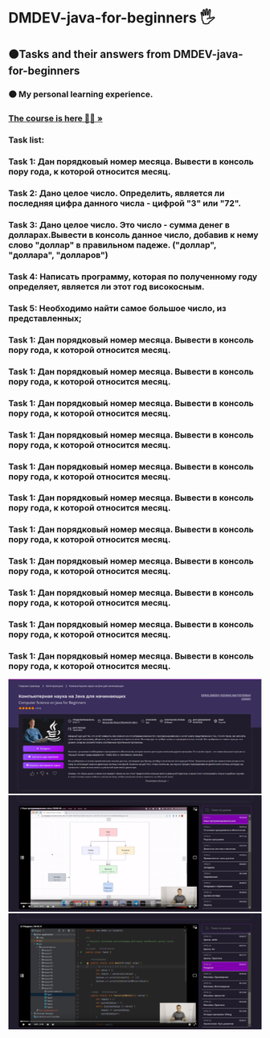 <h1 align>DMDEV-java-for-beginners 🖐</h1>
<h2>🟠Tasks and their answers from DMDEV-java-for-beginners</h2>
<h3>🟠 My personal learning experience.</h3>
<h3><a href="https://coursehunter.net/course/kompyuternaya-nauka-na-java-dlya-nachinayushchih?lesson=1"><strong>The course is here 👨‍💻 »</strong></a></h3>
<h3>Task list:</h3>
<h3>Task 1: Дан порядковый номер месяца. Вывести в консоль пору года, к которой относится месяц.</h3>
<h3>Task 2: Дано целое число. Определить, является ли последняя цифра данного числа - цифрой "3" или "72".</h3>
<h3>Task 3: Дано целое число. Это число - сумма денег в долларах.Вывести в консоль данное число, добавив к нему слово "доллар" в правильном падеже. ("доллар", "доллара", "долларов")</h3>
<h3>Task 4: Написать программу, которая по полученному году определяет, является ли этот год високосным.</h3>
<h3>Task 5: Необходимо найти самое большое число, из представленных;</h3>
<h3>Task 1: Дан порядковый номер месяца. Вывести в консоль пору года, к которой относится месяц.</h3>
<h3>Task 1: Дан порядковый номер месяца. Вывести в консоль пору года, к которой относится месяц.</h3>
<h3>Task 1: Дан порядковый номер месяца. Вывести в консоль пору года, к которой относится месяц.</h3>
<h3>Task 1: Дан порядковый номер месяца. Вывести в консоль пору года, к которой относится месяц.</h3>
<h3>Task 1: Дан порядковый номер месяца. Вывести в консоль пору года, к которой относится месяц.</h3>
<h3>Task 1: Дан порядковый номер месяца. Вывести в консоль пору года, к которой относится месяц.</h3>
<h3>Task 1: Дан порядковый номер месяца. Вывести в консоль пору года, к которой относится месяц.</h3>
<h3>Task 1: Дан порядковый номер месяца. Вывести в консоль пору года, к которой относится месяц.</h3>
<h3>Task 1: Дан порядковый номер месяца. Вывести в консоль пору года, к которой относится месяц.</h3>
<h3>Task 1: Дан порядковый номер месяца. Вывести в консоль пору года, к которой относится месяц.</h3>
<h3>Task 1: Дан порядковый номер месяца. Вывести в консоль пору года, к которой относится месяц.</h3>
<img src="README images/0.png" alt="Logo">
<img src="README images/1.png" alt="Logo">
<img src="README images/2.png" alt="Logo">


